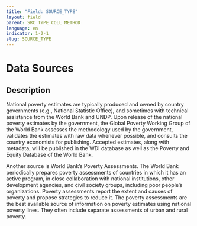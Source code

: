 ```yaml
---
title: "Field: SOURCE_TYPE"
layout: field
parent: SRC_TYPE_COLL_METHOD
language: en
indicator: 1-2-1
slug: SOURCE_TYPE
---
```

# Data Sources

## Description

National poverty estimates are typically produced and owned by country governments (e.g., National Statistic Office), and sometimes with technical assistance from the World Bank and UNDP. Upon release of the national poverty estimates by the government, the Global Poverty Working Group of the World Bank assesses the methodology used by the government, validates the estimates with raw data whenever possible, and consults the country economists for publishing. Accepted estimates, along with metadata, will be published in the WDI database as well as the Poverty and Equity Database of the World Bank. 

Another source is World Bank’s Poverty Assessments. The World Bank periodically prepares poverty assessments of countries in which it has an active program, in close collaboration with national institutions, other development agencies, and civil society groups, including poor people’s organizations. Poverty assessments report the extent and causes of poverty and propose strategies to reduce it. The poverty assessments are the best available source of information on poverty estimates using national poverty lines. They often include separate assessments of urban and rural poverty.